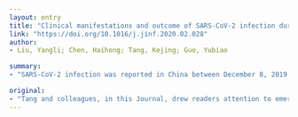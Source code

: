 ```yaml
---
layout: entry
title: "Clinical manifestations and outcome of SARS-CoV-2 infection during pregnancy"
link: "https://doi.org/10.1016/j.jinf.2020.02.028"
author:
- Liu, Yangli; Chen, Haihong; Tang, Kejing; Guo, Yubiao

summary:
- "SARS-CoV-2 infection was reported in China between December 8, 2019, and February 25, 2020. There were 13 Chinese patients admitted to hospitals outside Wuhan, China. The maternal age ranged between 22 to 36 years. Two women were less than 28 weeks of gestation and the other 11 patients were in their third trimesters at presentation. None of the patients had underlying medical disease. No one was infected with a medical disease or underlying illness. It was part of an emergency public health outbreak investigation. We identified all hospitalized pregnant patients with laboratory-confirmed by the central government."

original:
- "Tang and colleagues, in this Journal, drew readers attention to emerging COVID19.1 We focused on the pregnant COVID19 patients. Given the maternal physiologic and immune function changes in pregnancy,2 pregnant individuals might face greater risk of getting infected by SARS-CoV-2 and might have more complicated clinical events. We described epidemiological, clinical characteristics, pregnancy and perinatal outcomes of all hospitalized pregnant patients diagnosed with COVID-19 in China. We identified all hospitalized pregnant patients with laboratory-confirmed SARS-CoV-2 infection between December 8, 2019, and February 25, 2020 officially reported by the central government, in areas outside Wuhan, China. Information including age, geographic location, epidemiological history, prenatal course, maternal and newborn hospital course, discharge data and outcome were obtained by Centers for Disease Control and Prevention and Local Health Commission. When necessary, we attempted to contact local hospital or patients by telephone to supply missing information. This investigation was part of an emergency public health outbreak investigation and therefore not subject to institutional review board. There were a total of 13 Chinese patients with SARS-CoV-2 admitted to hospitals outside of Wuhan (Table 1). There were 3 patients from Zhejiang, 3 from other cities of Hubei and 1 each from Fujian, Shanxi, Beijing, Guangdong, Jiangxi, Heilongjiang and Anhui. The maternal age ranged between 22 to 36 years. Two women were less than 28 weeks of gestation and the other 11 patients were in their third trimesters at presentation. None of the patients had underlying medical disease."
---
```


